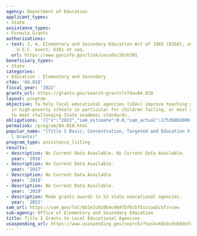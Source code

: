 ```yaml
---
agency: Department of Education
applicant_types:
- State
assistance_types:
- Formula Grants
authorizations:
- text: I, A, Elementary and Secondary Education Act of 1965 (ESEA), as amended. 20
    U.S.C. &sect; 6301 et seq.
  url: https://www.govinfo.gov/link/uscode/20/6301
beneficiary_types:
- State
categories:
- Education - Elementary and Secondary
cfda: '84.010'
fiscal_year: '2022'
grants_url: https://grants.gov/search-grants?cfda=84.010
layout: program
objective: To help local educational agencies (LEAs) improve teaching and learning
  in high-poverty schools in particular for children failing, or most at-risk of failing,
  to meet challenging State academic standards.
obligations: '[{"x":"2022","sam_estimate":0.0,"sam_actual":17536802000.0,"usa_spending_actual":17391415749.38},{"x":"2023","sam_estimate":18386802000.0,"sam_actual":0.0,"usa_spending_actual":18267378601.22},{"x":"2024","sam_estimate":20536802000.0,"sam_actual":0.0,"usa_spending_actual":18307762782.49}]'
permalink: /program/84.010.html
popular_name: "(Title I Basic, Concentration, Targeted and Education Finance\r\nIncentive\
  \ Grants)"
program_type: assistance_listing
results:
- description: No Current Data Available. No Current Data Available.
  year: '2016'
- description: No Current Data Available.
  year: '2017'
- description: No Current Data Available.
  year: '2018'
- description: No Current Data Available.
  year: '2019'
- description: Made grants awards to 53 state educational agencies.
  year: '2022'
sam_url: https://sam.gov/fal/bb1e2c010b4c4b4fbf6cbf51ccaa5cbf/view
sub-agency: Office of Elementary and Secondary Education
title: Title I Grants to Local Educational Agencies
usaspending_url: https://www.usaspending.gov/search/?hash=6dcbcdc60de7dfe50932623a1771511e
---
```

